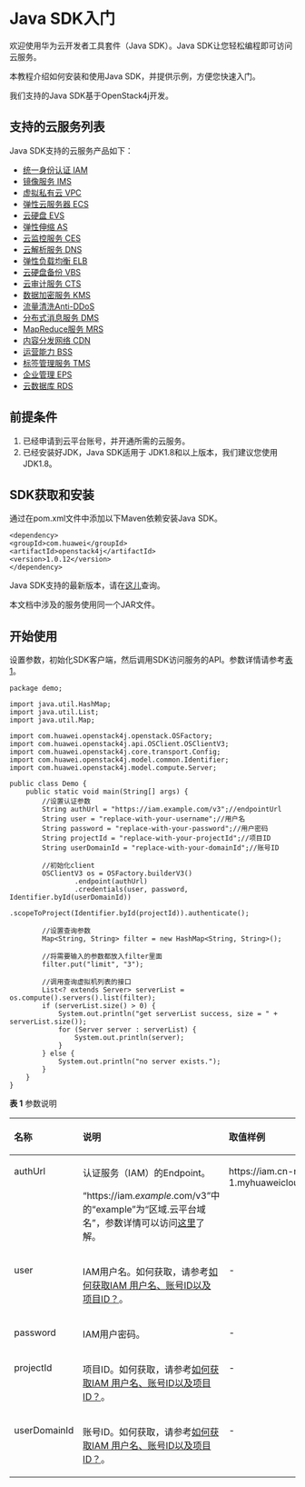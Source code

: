 # Java SDK入门<a name="sdk_01_0002"></a>

欢迎使用华为云开发者工具套件（Java SDK）。Java SDK让您轻松编程即可访问云服务。

本教程介绍如何安装和使用Java SDK，并提供示例，方便您快速入门。

我们支持的Java SDK基于OpenStack4j开发。

## 支持的云服务列表<a name="section17155134542410"></a>

Java SDK支持的云服务产品如下：

-   [统一身份认证 IAM](IAM-Java-SDK示例.md)
-   [镜像服务 IMS](IMS-Java-SDK示例.md)
-   [虚拟私有云 VPC](VPC-Java-SDK示例.md)
-   [弹性云服务器 ECS](ECS-Java-SDK示例.md)
-   [云硬盘 EVS](EVS-Java-SDK示例.md)
-   [弹性伸缩 AS](AS-Java-SDK示例.md)
-   [云监控服务 CES](CES-Java-SDK示例.md)
-   [云解析服务 DNS](DNS-Java-SDK示例.md)
-   [弹性负载均衡 ELB](ELB-Java-SDK示例.md)
-   [云硬盘备份 VBS](VBS-Java-SDK示例.md)
-   [云审计服务 CTS](CTS-Java-SDK示例.md)
-   [数据加密服务 KMS](KMS-Java-SDK示例.md)
-   [流量清洗Anti-DDoS](Anti-DDoS-Java-SDK示例.md)
-   [分布式消息服务 DMS](DMS-Java-SDK示例.md)
-   [MapReduce服务 MRS](MRS-Java-SDK示例.md)
-   [内容分发网络 CDN](CDN-Java-SDK示例.md)
-   [运营能力 BSS](BSS-Java-SDK示例.md)
-   [标签管理服务 TMS](TMS-Java-SDK示例.md)
-   [企业管理 EPS](EPS-Java-SDK示例.md)
-   [云数据库 RDS](RDS-Java-SDK示例.md)

## 前提条件<a name="section8152279"></a>

1.  已经申请到云平台账号，并开通所需的云服务。
2.  已经安装好JDK，Java SDK适用于 JDK1.8和以上版本，我们建议您使用 JDK1.8。

## SDK获取和安装<a name="section44512540161625"></a>

通过在pom.xml文件中添加以下Maven依赖安装Java SDK。

```
<dependency>
<groupId>com.huawei</groupId>
<artifactId>openstack4j</artifactId>
<version>1.0.12</version>
</dependency>
```

Java SDK支持的最新版本，请在[这儿](https://mvnrepository.com/artifact/com.huawei/openstack4j)查询。

本文档中涉及的服务使用同一个JAR文件。

## 开始使用<a name="section15818615161648"></a>

设置参数，初始化SDK客户端，然后调用SDK访问服务的API。参数详情请参考[表1](#table4561115173218)。

```
package demo;

import java.util.HashMap;
import java.util.List;
import java.util.Map;

import com.huawei.openstack4j.openstack.OSFactory;
import com.huawei.openstack4j.api.OSClient.OSClientV3;
import com.huawei.openstack4j.core.transport.Config;
import com.huawei.openstack4j.model.common.Identifier;
import com.huawei.openstack4j.model.compute.Server;

public class Demo {
    public static void main(String[] args) {
        //设置认证参数
        String authUrl = "https://iam.example.com/v3";//endpointUrl
        String user = "replace-with-your-username";//用户名
        String password = "replace-with-your-password";//用户密码
        String projectId = "replace-with-your-projectId";//项目ID
        String userDomainId = "replace-with-your-domainId";//账号ID

        //初始化client
        OSClientV3 os = OSFactory.builderV3()
                .endpoint(authUrl)
                .credentials(user, password, Identifier.byId(userDomainId))
                .scopeToProject(Identifier.byId(projectId)).authenticate();

        //设置查询参数
        Map<String, String> filter = new HashMap<String, String>();

        //将需要输入的参数都放入filter里面
        filter.put("limit", "3");

        //调用查询虚拟机列表的接口
        List<? extends Server> serverList = os.compute().servers().list(filter);
        if (serverList.size() > 0) {
            System.out.println("get serverList success, size = " + serverList.size());
            for (Server server : serverList) {
                System.out.println(server);
            }
        } else {
            System.out.println("no server exists.");
        }
    }
}
```

**表 1**  参数说明

<a name="table4561115173218"></a>
<table><thead align="left"><tr id="row12561105113219"><th class="cellrowborder" valign="top" width="15.91159115911591%" id="mcps1.2.4.1.1"><p id="p195611252321"><a name="p195611252321"></a><a name="p195611252321"></a>名称</p>
</th>
<th class="cellrowborder" valign="top" width="39.373937393739375%" id="mcps1.2.4.1.2"><p id="p456145133212"><a name="p456145133212"></a><a name="p456145133212"></a>说明</p>
</th>
<th class="cellrowborder" valign="top" width="44.71447144714472%" id="mcps1.2.4.1.3"><p id="p175619553214"><a name="p175619553214"></a><a name="p175619553214"></a>取值样例</p>
</th>
</tr>
</thead>
<tbody><tr id="row175617593220"><td class="cellrowborder" valign="top" width="15.91159115911591%" headers="mcps1.2.4.1.1 "><p id="p155611355329"><a name="p155611355329"></a><a name="p155611355329"></a>authUrl</p>
</td>
<td class="cellrowborder" valign="top" width="39.373937393739375%" headers="mcps1.2.4.1.2 "><p id="p082312211563"><a name="p082312211563"></a><a name="p082312211563"></a>认证服务（IAM）的Endpoint。</p>
<p id="zh-cn_topic_0121671869_li10140171754817p0"><a name="zh-cn_topic_0121671869_li10140171754817p0"></a><a name="zh-cn_topic_0121671869_li10140171754817p0"></a>“https://iam.<em id="i86181317204018"><a name="i86181317204018"></a><a name="i86181317204018"></a>example</em>.com/v3”中的“example”为“区域.云平台域名”，参数详情可以访问<a href="https://developer.huaweicloud.com/endpoint" target="_blank" rel="noopener noreferrer">这里</a>了解。</p>
</td>
<td class="cellrowborder" valign="top" width="44.71447144714472%" headers="mcps1.2.4.1.3 "><p id="p105621519321"><a name="p105621519321"></a><a name="p105621519321"></a>https://iam.cn-north-1.myhuaweicloud.com/v3</p>
</td>
</tr>
<tr id="row4367755920"><td class="cellrowborder" valign="top" width="15.91159115911591%" headers="mcps1.2.4.1.1 "><p id="p193691159910"><a name="p193691159910"></a><a name="p193691159910"></a>user</p>
</td>
<td class="cellrowborder" valign="top" width="39.373937393739375%" headers="mcps1.2.4.1.2 "><p id="p636905892"><a name="p636905892"></a><a name="p636905892"></a>IAM用户名。如何获取，请参考<a href="如何获取IAM-用户名-账号ID以及项目ID.md">如何获取IAM 用户名、账号ID以及项目ID？</a>。</p>
</td>
<td class="cellrowborder" valign="top" width="44.71447144714472%" headers="mcps1.2.4.1.3 "><p id="p8369255915"><a name="p8369255915"></a><a name="p8369255915"></a>-</p>
</td>
</tr>
<tr id="row167262017593"><td class="cellrowborder" valign="top" width="15.91159115911591%" headers="mcps1.2.4.1.1 "><p id="p20726517093"><a name="p20726517093"></a><a name="p20726517093"></a>password</p>
</td>
<td class="cellrowborder" valign="top" width="39.373937393739375%" headers="mcps1.2.4.1.2 "><p id="p15726201718910"><a name="p15726201718910"></a><a name="p15726201718910"></a>IAM用户密码。</p>
</td>
<td class="cellrowborder" valign="top" width="44.71447144714472%" headers="mcps1.2.4.1.3 "><p id="p18726111717917"><a name="p18726111717917"></a><a name="p18726111717917"></a>-</p>
</td>
</tr>
<tr id="row1656275163214"><td class="cellrowborder" valign="top" width="15.91159115911591%" headers="mcps1.2.4.1.1 "><p id="p993913484"><a name="p993913484"></a><a name="p993913484"></a>projectId</p>
</td>
<td class="cellrowborder" valign="top" width="39.373937393739375%" headers="mcps1.2.4.1.2 "><p id="p664771152820"><a name="p664771152820"></a><a name="p664771152820"></a>项目ID。如何获取，请参考<a href="如何获取IAM-用户名-账号ID以及项目ID.md">如何获取IAM 用户名、账号ID以及项目ID？</a>。</p>
</td>
<td class="cellrowborder" valign="top" width="44.71447144714472%" headers="mcps1.2.4.1.3 "><p id="p2056295203213"><a name="p2056295203213"></a><a name="p2056295203213"></a>-</p>
</td>
</tr>
<tr id="row856217512326"><td class="cellrowborder" valign="top" width="15.91159115911591%" headers="mcps1.2.4.1.1 "><p id="p656217518325"><a name="p656217518325"></a><a name="p656217518325"></a>userDomainId</p>
</td>
<td class="cellrowborder" valign="top" width="39.373937393739375%" headers="mcps1.2.4.1.2 "><p id="p856285113212"><a name="p856285113212"></a><a name="p856285113212"></a>账号ID。如何获取，请参考<a href="如何获取IAM-用户名-账号ID以及项目ID.md">如何获取IAM 用户名、账号ID以及项目ID？</a>。</p>
</td>
<td class="cellrowborder" valign="top" width="44.71447144714472%" headers="mcps1.2.4.1.3 "><p id="p25628523215"><a name="p25628523215"></a><a name="p25628523215"></a>-</p>
</td>
</tr>
</tbody>
</table>

